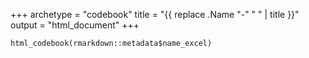 +++
archetype = "codebook"
title = "{{ replace .Name "-" " " | title }}"
output = "html_document"
+++

```{r, echo = FALSE, warning = FALSE, message = FALSE}
html_codebook(rmarkdown::metadata$name_excel)
```